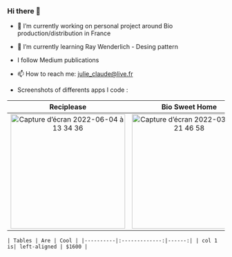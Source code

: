 ### Hi there 👋

- 🔭 I’m currently working on personal project around Bio production/distribution in France  
- 🌱 I’m currently learning Ray Wenderlich - Desing pattern
- I follow Medium publications
- 📫 How to reach me: julie_claude@live.fr


- Screenshots of differents apps I code :

|  Reciplease                |      Bio Sweet Home         |        Le Baluchon
|:-------------------------:|:-------------------------:|:-------------------------:
<img width="265" alt="Capture d’écran 2022-06-04 à 13 34 36" src="https://user-images.githubusercontent.com/79853433/171997216-7ddde23c-7890-498b-8b24-22198fac4c8e.png"> | <img width="265" alt="Capture d’écran 2022-03-26 à 21 46 58" src="https://user-images.githubusercontent.com/79853433/160256525-6ccd2908-cc04-43b3-8cd5-0bb1390c5f1e.png"> | <img width="265" alt="Capture d’écran 2022-03-26 à 21 49 35" src="https://user-images.githubusercontent.com/79853433/160256611-2ce987ea-f455-4719-81cb-fe41a22f261e.png">


	| Tables | Are | Cool | |----------|:-------------:|------:| | col 1 is| left-aligned | $1600 |
